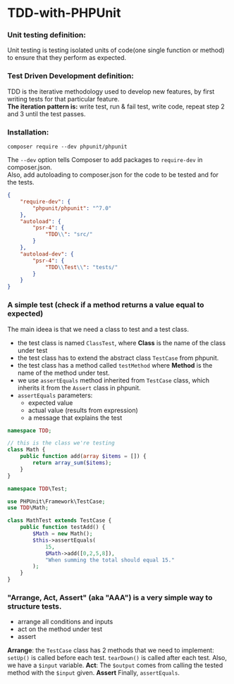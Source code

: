 # TDD-with-PHPUnit


### Unit testing definition:
Unit testing is testing isolated units of code(one single function or method) to ensure that they perform as expected.

### Test Driven Development definition:
TDD is the iterative methodology used to develop new features, by first writing tests for that particular feature.  
**The iteration pattern is:** write test, run & fail test, write code, repeat step 2 and 3 until the test passes.

### Installation:
    composer require --dev phpunit/phpunit
The `--dev` option tells Composer to add packages to `require-dev` in composer.json.  
Also, add autoloading to composer.json for the code to be tested and for the tests.
```json
{
    "require-dev": {
        "phpunit/phpunit": "^7.0"
    },
    "autoload": {
        "psr-4": {
            "TDD\\": "src/"
        }
    },
    "autoload-dev": {
        "psr-4": {
            "TDD\\Test\\": "tests/"
        }
    }
}
```
### A simple test (check if a method returns a value equal to expected)
The main ideea is that we need a class to test and a test class.  
* the test class is named `ClassTest`, where **Class** is the name of the class under test
* the test class has to extend the abstract class `TestCase` from phpunit.
* the test class has a method called `testMethod` where **Method** is the name of the method under test.
* we use `assertEquals` method inherited from `TestCase` class, which inherits it from the `Assert` class in phpunit.
* `assertEquals` parameters:
  * expected value
  * actual value (results from expression)
  * a message that explains the test

```php
namespace TDD;

// this is the class we're testing
class Math {
    public function add(array $items = []) {
        return array_sum($items);
    }
}
```
```php
namespace TDD\Test;

use PHPUnit\Framework\TestCase;
use TDD\Math;

class MathTest extends TestCase {
    public function testAdd() {
        $Math = new Math();
        $this->assertEquals(
            15,
            $Math->add([0,2,5,8]),
            "When summing the total should equal 15."
        );
    }
}
```

### "Arrange, Act, Assert" (aka "AAA") is a very simple way to structure tests.
 * arrange all conditions and inputs
 * act on the method under test
 * assert
 
 **Arrange**: the `TestCase` class has 2 methods that we need to implement:  
 `setUp()` is called before each test.
 `tearDown()` is called after each test.
 Also, we have a `$input` variable.
 **Act**:
 The `$output` comes from calling the tested method with the `$input` given.
 **Assert**
 Finally, `assertEquals`.
 
